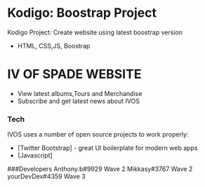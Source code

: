 # Kodigo: Boostrap Project 

Kodigo Project: Create website using latest boostrap version

  - HTML, CSS,JS, Boostrap

# IV OF SPADE WEBSITE

  - View latest albums,Tours and Merchandise
  - Subscribe and get latest news about IVOS


### Tech

IVOS uses a number of open source projects to work properly:
* [Twitter Bootstrap] - great UI boilerplate for modern web apps
* [Javascript] 

###Developers
Anthony.b#9929 Wave 2
Mikkasy#3767 Wave 2
yourDevDex#4359 Wave 3
